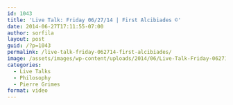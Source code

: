 ```yaml
---
id: 1043
title: 'Live Talk: Friday 06/27/14 | First Alcibiades ©'
date: 2014-06-27T17:11:55-07:00
author: sorfila
layout: post
guid: /?p=1043
permalink: /live-talk-friday-062714-first-alcibiades/
image: /assets/images/wp-content/uploads/2014/06/Live-Talk-Friday-062714-First-Alcibiades-©.jpg
categories:
  - Live Talks
  - Philosophy
  - Pierre Grimes
format: video
---
```

